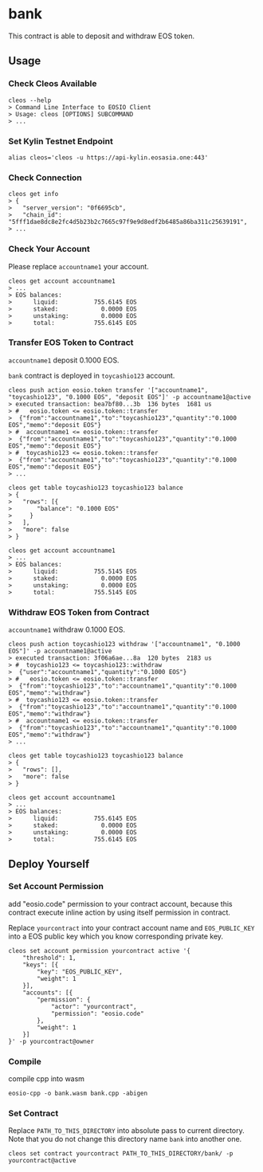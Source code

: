 # bank

This contract is able to deposit and withdraw EOS token.

## Usage

### Check Cleos Available

```
cleos --help
> Command Line Interface to EOSIO Client
> Usage: cleos [OPTIONS] SUBCOMMAND
> ...
```

### Set Kylin Testnet Endpoint

```
alias cleos='cleos -u https://api-kylin.eosasia.one:443'
```

### Check Connection

```
cleos get info
> {
>   "server_version": "0f6695cb",
>   "chain_id": "5fff1dae8dc8e2fc4d5b23b2c7665c97f9e9d8edf2b6485a86ba311c25639191",
> ...
```

### Check Your Account

Please replace `accountname1` your account.

```
cleos get account accountname1
> ...
> EOS balances:
>      liquid:          755.6145 EOS
>      staked:            0.0000 EOS
>      unstaking:         0.0000 EOS
>      total:           755.6145 EOS
```

### Transfer EOS Token to Contract

`accountname1` deposit 0.1000 EOS.

`bank` contract is deployed in `toycashio123` account.

```
cleos push action eosio.token transfer '["accountname1", "toycashio123", "0.1000 EOS", "deposit EOS"]' -p accountname1@active
> executed transaction: bea7bf80...3b  136 bytes  1681 us
> #   eosio.token <= eosio.token::transfer
>  {"from":"accountname1","to":"toycashio123","quantity":"0.1000 EOS","memo":"deposit EOS"}
> #  accountname1 <= eosio.token::transfer
>  {"from":"accountname1","to":"toycashio123","quantity":"0.1000 EOS","memo":"deposit EOS"}
> #  toycashio123 <= eosio.token::transfer
>  {"from":"accountname1","to":"toycashio123","quantity":"0.1000 EOS","memo":"deposit EOS"}
> ...

cleos get table toycashio123 toycashio123 balance
> {
>   "rows": [{
>       "balance": "0.1000 EOS"
>     }
>   ],
>   "more": false
> }

cleos get account accountname1
> ...
> EOS balances:
>      liquid:          755.5145 EOS
>      staked:            0.0000 EOS
>      unstaking:         0.0000 EOS
>      total:           755.5145 EOS
```

### Withdraw EOS Token from Contract

`accountname1` withdraw 0.1000 EOS.

```
cleos push action toycashio123 withdraw '["accountname1", "0.1000 EOS"]' -p accountname1@active
> executed transaction: 3f06a6ae...8a  120 bytes  2183 us
> #  toycashio123 <= toycashio123::withdraw
>  {"user":"accountname1","quantity":"0.1000 EOS"}
> #   eosio.token <= eosio.token::transfer
>  {"from":"toycashio123","to":"accountname1","quantity":"0.1000 EOS","memo":"withdraw"}
> #  toycashio123 <= eosio.token::transfer
>  {"from":"toycashio123","to":"accountname1","quantity":"0.1000 EOS","memo":"withdraw"}
> #  accountname1 <= eosio.token::transfer
>  {"from":"toycashio123","to":"accountname1","quantity":"0.1000 EOS","memo":"withdraw"}
> ...

cleos get table toycashio123 toycashio123 balance
> {
>   "rows": [],
>   "more": false
> }

cleos get account accountname1
> ...
> EOS balances:
>      liquid:          755.6145 EOS
>      staked:            0.0000 EOS
>      unstaking:         0.0000 EOS
>      total:           755.6145 EOS
```

## Deploy Yourself

### Set Account Permission

add "eosio.code" permission to your contract account,
because this contract execute inline action
by using itself permission in contract.

Replace `yourcontract` into your contract account name and
`EOS_PUBLIC_KEY` into a EOS public key which you know corresponding private key.

```
cleos set account permission yourcontract active '{
    "threshold": 1,
    "keys": [{
        "key": "EOS_PUBLIC_KEY",
        "weight": 1
    }],
    "accounts": [{
        "permission": {
            "actor": "yourcontract",
            "permission": "eosio.code"
        },
        "weight": 1
    }]
}' -p yourcontract@owner
```

### Compile

compile cpp into wasm

```
eosio-cpp -o bank.wasm bank.cpp -abigen
```

### Set Contract

Replace `PATH_TO_THIS_DIRECTORY` into absolute pass to current directory.
Note that you do not change this directory name `bank` into another one.

```
cleos set contract yourcontract PATH_TO_THIS_DIRECTORY/bank/ -p yourcontract@active
```
